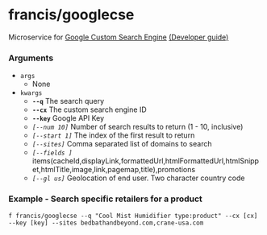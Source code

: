 # francis/googlecse

Microservice for [Google Custom Search Engine](https://cse.google.com) [(Developer guide)](https://developers.google.com/custom-search)

### Arguments
- `args`
  - None
- `kwargs`
	- **`--q`** The search query
  - **`--cx`** The custom search engine ID
  - **`--key`** Google API Key
  - _`[--num 10]`_ Number of search results to return (1 - 10, inclusive)
  - _`[--start 1]`_ The index of the first result to return
  - _`[--sites]`_ Comma separated list of domains to search
  - _`[--fields ]`_ items(cacheId,displayLink,formattedUrl,htmlFormattedUrl,htmlSnippet,htmlTitle,image,link,pagemap,title),promotions
  - _`[--gl us]`_ Geolocation of end user. Two character country code

### Example - Search specific retailers for a product
```
f francis/googlecse --q "Cool Mist Humidifier type:product" --cx [cx] --key [key] --sites bedbathandbeyond.com,crane-usa.com
```
